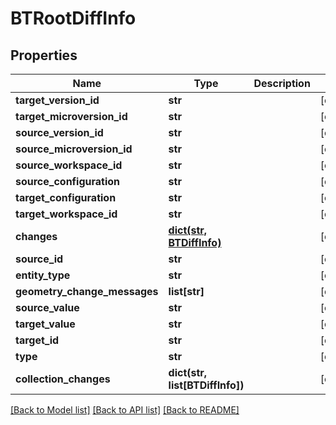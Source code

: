 # BTRootDiffInfo

## Properties
Name | Type | Description | Notes
------------ | ------------- | ------------- | -------------
**target_version_id** | **str** |  | [optional] 
**target_microversion_id** | **str** |  | [optional] 
**source_version_id** | **str** |  | [optional] 
**source_microversion_id** | **str** |  | [optional] 
**source_workspace_id** | **str** |  | [optional] 
**source_configuration** | **str** |  | [optional] 
**target_configuration** | **str** |  | [optional] 
**target_workspace_id** | **str** |  | [optional] 
**changes** | [**dict(str, BTDiffInfo)**](BTDiffInfo.md) |  | [optional] 
**source_id** | **str** |  | [optional] 
**entity_type** | **str** |  | [optional] 
**geometry_change_messages** | **list[str]** |  | [optional] 
**source_value** | **str** |  | [optional] 
**target_value** | **str** |  | [optional] 
**target_id** | **str** |  | [optional] 
**type** | **str** |  | [optional] 
**collection_changes** | **dict(str, list[BTDiffInfo])** |  | [optional] 

[[Back to Model list]](../README.md#documentation-for-models) [[Back to API list]](../README.md#documentation-for-api-endpoints) [[Back to README]](../README.md)


